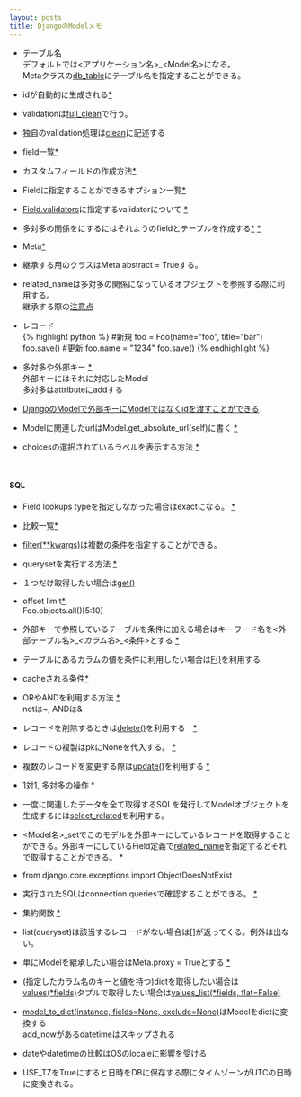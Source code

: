 ```yaml
---
layout: posts
title: DjangoのModelメモ 
---
```

* テーブル名     
デフォルトでは<アプリケーション名>_<Model名>になる。   
Metaクラスの[db_table](https://docs.djangoproject.com/en/1.7/ref/models/options/#db-table)にテーブル名を指定することができる。
   
* idが自動的に生成される[*](https://docs.djangoproject.com/en/1.7/topics/db/models/#automatic-primary-key-fields)

* validationは[full_clean](https://docs.djangoproject.com/en/1.7/ref/models/instances/#django.db.models.Model.full_clean)で行う。

* 独自のvalidation処理は[clean](https://docs.djangoproject.com/en/1.7/ref/models/instances/#django.db.models.Model.clean)に記述する

* field一覧[*](https://docs.djangoproject.com/en/1.7/ref/models/fields/#model-field-types)

* カスタムフィールドの作成方法[*](https://docs.djangoproject.com/en/1.7/howto/custom-model-fields/)
 
* Fieldに指定することができるオプション一覧[*](https://docs.djangoproject.com/en/dev/ref/models/fields/#field-options)

* [Field.validators](https://docs.djangoproject.com/en/dev/ref/models/fields/#validators)に指定するvalidatorについて [*](https://docs.djangoproject.com/en/dev/ref/validators/)

* 多対多の関係をにするにはそれようのfieldとテーブルを作成する[*](https://docs.djangoproject.com/en/1.7/topics/db/models/#extra-fields-on-many-to-many-relationships) [*](https://docs.djangoproject.com/en/1.7/topics/db/queries/#saving-foreignkey-and-manytomanyfield-fields)

* Meta[*](https://docs.djangoproject.com/en/1.7/ref/models/options/)

* 継承する用のクラスはMeta abstract = Trueする。

* related_nameは多対多の関係になっているオブジェクトを参照する際に利用する。    
継承する際の[注意点](https://docs.djangoproject.com/en/1.7/topics/db/models/#be-careful-with-related-name)

* レコード   
{% highlight python %}
#新規
foo = Foo(name="foo", title="bar")
foo.save()
#更新
foo.name = "1234"
foo.save()
{% endhighlight %}

* 多対多や外部キー [*](https://docs.djangoproject.com/en/1.7/topics/db/queries/#saving-foreignkey-and-manytomanyfield-fields)      
外部キーにはそれに対応したModel   
多対多はattributeにaddする

* [DjangoのModelで外部キーにModelではなくidを渡すことができる](/2014/12/04/django-foreignkey-id-save.html)

* Modelに関連したurlはModel.get_absolute_url(self)に書く [*](https://docs.djangoproject.com/en/dev/ref/models/instances/#django.db.models.Model.get_absolute_url)

* choicesの選択されているラベルを表示する方法 [*](https://docs.djangoproject.com/en/dev/ref/models/instances/#django.db.models.Model.get_FOO_display)
<br/>
   
#### SQL
* Field lookups typeを指定しなかった場合はexactになる。 [*](https://docs.djangoproject.com/en/dev/ref/models/querysets/#field-lookups)

* 比較一覧[*](https://docs.djangoproject.com/en/1.7/ref/models/querysets/#field-lookups)    
* [filter(**kwargs)](https://docs.djangoproject.com/en/stable/ref/models/querysets/#django.db.models.query.QuerySet.filter)は複数の条件を指定することができる。   
* querysetを実行する方法 [*](https://docs.djangoproject.com/en/stable/ref/models/querysets/#when-querysets-are-evaluated)    

* １つだけ取得したい場合は[get()](https://docs.djangoproject.com/en/1.7/ref/models/querysets/#django.db.models.query.QuerySet.get)

* offset limit[*](https://docs.djangoproject.com/en/1.7/ref/models/querysets/#django.db.models.query.QuerySet.get)   
 Foo.objects.all()[5:10]

* 外部キーで参照しているテーブルを条件に加える場合はキーワード名を<外部テーブル名>\__<カラム名>\__<条件>とする [*](https://docs.djangoproject.com/en/1.7/topics/db/queries/#lookups-that-span-relationships)

* テーブルにあるカラムの値を条件に利用したい場合は[F()](https://docs.djangoproject.com/en/1.7/topics/db/queries/#filters-can-reference-fields-on-the-model)を利用する

* cacheされる条件[*](https://docs.djangoproject.com/en/1.7/topics/db/queries/#caching-and-querysets)

* ORやANDを利用する方法 [*](https://docs.djangoproject.com/en/1.7/topics/db/queries/#complex-lookups-with-q-objects)    
notは~, ANDは&

* レコードを削除するときは[delete()](https://docs.djangoproject.com/en/1.7/ref/models/instances/#django.db.models.Model.delete)を利用する　[*](https://docs.djangoproject.com/en/1.7/topics/db/queries/#deleting-objects)

* レコードの複製はpkにNoneを代入する。 [*](https://docs.djangoproject.com/en/1.7/topics/db/queries/#copying-model-instances)  

* 複数のレコードを変更する際は[update()](https://docs.djangoproject.com/en/1.7/ref/models/querysets/#django.db.models.query.QuerySet.update)を利用する [*](https://docs.djangoproject.com/en/1.7/topics/db/queries/#updating-multiple-objects-at-once)

* 1対1, 多対多の操作 [*](https://docs.djangoproject.com/en/1.7/topics/db/queries/#related-objects)

* 一度に関連したデータを全て取得するSQLを発行してModelオブジェクトを生成するには[select_related](https://docs.djangoproject.com/en/1.7/ref/models/querysets/#select-related)を利用する。

* <Model名>_setでこのモデルを外部キーにしているレコードを取得することができる。外部キーにしているField定義で[related_name](https://docs.djangoproject.com/en/1.7/ref/models/fields/#django.db.models.ForeignKey.related_name)を指定するとそれで取得することができる。 [*](https://docs.djangoproject.com/en/1.7/topics/db/queries/#following-relationships-backward)

* from django.core.exceptions import ObjectDoesNotExist

* 実行されたSQLはconnection.queriesで確認することができる。  [*](https://docs.djangoproject.com/en/dev/faq/models/#how-can-i-see-the-raw-sql-queries-django-is-running)

* 集約関数 [*](https://docs.djangoproject.com/en/dev/topics/db/aggregation/)   

* list(queryset)は該当するレコードがない場合は[]が返ってくる。例外は出ない。 

* 単にModelを継承したい場合はMeta.proxy = Trueとする [*](https://docs.djangoproject.com/en/stable/topics/db/models/#proxy-models)   

* (指定したカラム名のキーと値を持つ)dictを取得したい場合は[values(*fields)](https://docs.djangoproject.com/en/1.8/ref/models/querysets/#values)タプルで取得したい場合は[values_list(*fields, flat=False)](https://docs.djangoproject.com/en/1.8/ref/models/querysets/#django.db.models.query.QuerySet.values_list)

* [model_to_dict(instance, fields=None, exclude=None)](https://docs.djangoproject.com/en/stable/_modules/django/forms/models/)はModelをdictに変換する    
add_nowがあるdatetimeはスキップされる   

* dateやdatetimeの比較はOSのlocaleに影響を受ける    

* USE_TZをTrueにすると日時をDBに保存する際にタイムゾーンがUTCの日時に変換される。  
  


